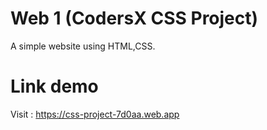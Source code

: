 # Web 1 (CodersX CSS Project)
A simple website using HTML,CSS.
# Link demo
Visit :  https://css-project-7d0aa.web.app
